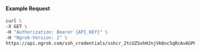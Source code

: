 <!-- Code generated for API Clients. DO NOT EDIT. -->

#### Example Request

```bash
curl \
-X GET \
-H "Authorization: Bearer {API_KEY}" \
-H "Ngrok-Version: 2" \
https://api.ngrok.com/ssh_credentials/sshcr_2tcUZSvhHJnjVk6nc5qRcAv6GPQ
```
